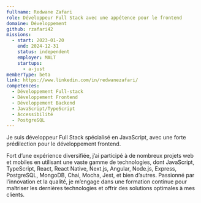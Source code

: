 ```yaml
---
fullname: Redwane Zafari
role: Développeur Full Stack avec une appétence pour le frontend
domaine: Développement
github: rzafari42
missions:
  - start: 2023-01-20
    end: 2024-12-31
    status: independent
    employer: MALT
    startups:
      - a-just
memberType: beta
link: https://www.linkedin.com/in/redwanezafari/
competences:
  - Développement Full-stack
  - Développement Frontend
  - Développement Backend
  - JavaScript/TypeScript
  - Accessibilité
  - PostgreSQL
---
```

Je suis développeur Full Stack spécialisé en JavaScript, avec une forte prédilection pour le développement frontend.

Fort d’une expérience diversifiée, j’ai participé à de nombreux projets web et mobiles en utilisant une vaste gamme de technologies, dont JavaScript, TypeScript, React, React Native, Next.js, Angular, Node.js, Express, PostgreSQL, MongoDB, Chai, Mocha, Jest, et bien d’autres. Passionné par l’innovation et la qualité, je m’engage dans une formation continue pour maîtriser les dernières technologies et offrir des solutions optimales à mes clients.